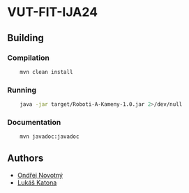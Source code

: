 # VUT-FIT-IJA24

## Building 
### Compilation
```bash
    mvn clean install
```
### Running
```bash
    java -jar target/Roboti-A-Kameny-1.0.jar 2>/dev/null
```
### Documentation
```bash
    mvn javadoc:javadoc
```

## Authors
- [Ondřej Novotný](https://github.com/Ondraaasseek)
- [Lukáš Katona](https://github.com/LukasKatona)
